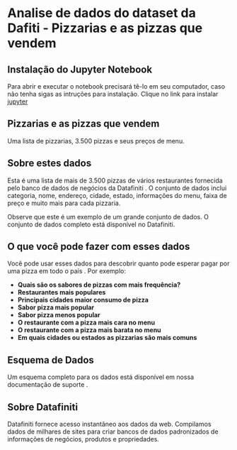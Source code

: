 # Analise de dados do dataset da Dafiti - Pizzarias e as pizzas que vendem

## **Instalação do Jupyter Notebook**
Para abrir e executar o notebook precisará tê-lo em seu computador, caso não tenha sigas as intruções para instalação.
Clique no link para instalar <a href="https://jupyter.org/install">jupyter</a>

## **Pizzarias e as pizzas que vendem**
Uma lista de pizzarias, 3.500 pizzas e seus preços de menu.

## **Sobre estes dados**

Esta é uma lista de mais de 3.500 pizzas de vários restaurantes fornecida pelo banco de dados de negócios da Datafiniti . O conjunto de dados inclui categoria, nome, endereço, cidade, estado, informações do menu, faixa de preço e muito mais para cada pizzaria.

Observe que este é um exemplo de um grande conjunto de dados. O conjunto de dados completo está disponível no Datafiniti.

## **O que você pode fazer com esses dados**
Você pode usar esses dados para descobrir quanto pode esperar pagar por uma pizza em todo o país . Por exemplo:

- **Quais são os sabores de pizzas com mais frequência?**
- **Restaurantes mais populares**
- **Principais cidades maior consumo de pizza**
- **Sabor pizza mais popular** 
- **Sabor pizza menos popular**
- **O restaurante com a pizza mais cara no menu**
- **O restaurante com a pizza mais barata no menu**
- **Em quais cidades ou estados as pizzarias são mais comuns**

## **Esquema de Dados**

Um esquema completo para os dados está disponível em nossa documentação de suporte .

## **Sobre Datafiniti**

Datafiniti fornece acesso instantâneo aos dados da web. Compilamos dados de milhares de sites para criar bancos de dados padronizados de informações de negócios, produtos e propriedades.
